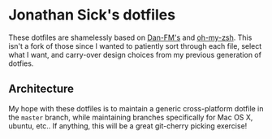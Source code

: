 # Jonathan Sick's dotfiles

These dotfiles are shamelessly based on [Dan-FM's][] and [oh-my-zsh][].
This isn't a fork of those since I wanted to patiently sort through each file, select what I want, and carry-over design choices from my previous generation of dotfies.

## Architecture

My hope with these dotfiles is to maintain a generic cross-platform dotfile in the `master` branch, while maintaining branches specifically for Mac OS X, ubuntu, etc..
If anything, this will be a great git-cherry picking exercise!

[Dan-FM's]: https://github.com/dfm/dotfiles
[oh-my-zsh]: https://github.com/robbyrussell/oh-my-zsh

